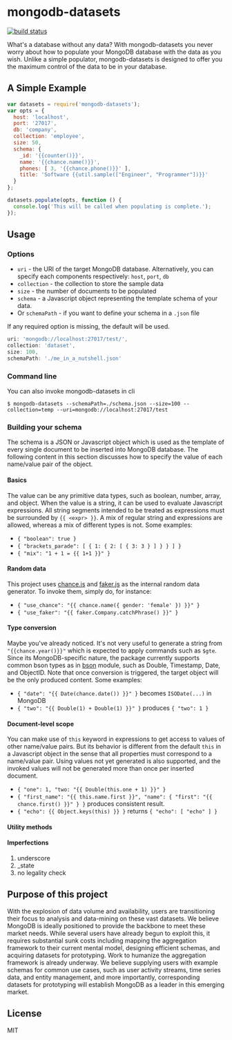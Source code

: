 # mongodb-datasets

[![build status](https://secure.travis-ci.org/imlucas/mongodb-datasets.png)](http://travis-ci.org/imlucas/mongodb-datasets)

What's a database without any data? With mongodb-datasets you never worry about
how to populate your MongoDB database with the data as you wish. Unlike a simple
populator, mongodb-datasets is designed to offer you the maximum control of the
data to be in your database.

## A Simple Example

```javascript
var datasets = require('mongodb-datasets');
var opts = {
  host: 'localhost',
  port: '27017',
  db: 'company',
  collection: 'employee',
  size: 50,
  schema: {
    _id: '{{counter()}}',
    name: '{{chance.name()}}',
    phones: [ 3, '{{chance.phone()}}' ],
    title: 'Software {{util.sample(["Engineer", "Programmer"])}}'
  }
};

datasets.populate(opts, function () {
  console.log('This will be called when populating is complete.');
});
```

## Usage

### Options

* `uri` - the URI of the target MongoDB database. Alternatively, you can
  specify each components respectively: `host`, `port`, `db`
* `collection` - the collection to store the sample data
* `size` - the number of documents to be populated
* `schema` - a Javascript object representing the template schema of your data.
* Or `schemaPath` - if you want to define your schema in a `.json` file

If any required option is missing, the default will be used.
```js
uri: 'mongodb://localhost:27017/test/',
collection: 'dataset',
size: 100,
schemaPath: './me_in_a_nutshell.json'
```

### Command line

You can also invoke mongodb-datasets in cli

    $ mongodb-datasets --schemaPath=./schema.json --size=100 --collection=temp --uri=mongodb://localhost:27017/test

### Building your schema

The schema is a JSON or Javascript object which is used as the template of every
single document to be inserted into MongoDB database. The following content in
this section discusses how to specify the value of each name/value pair of the
object.

#### Basics

The value can be any primitive data types, such as boolean, number, array, and
object. When the value is a string, it can be used to evaluate Javascript
expressions. All string segments intended to be treated as expressions must be
surrounded by `{{ <expr> }}`. A mix of regular string and expressions are
allowed, whereas a mix of different types is not. Some examples:
* `{ "boolean": true }`
* `{ "brackets_parade": [ { 1: { 2: [ { 3: 3 } ] } } ] }`
* `{ "mix": "1 + 1 = {{ 1+1 }}" }`

#### Random data

This project uses [chance.js](http://chancejs.com/) and
[faker.js](https://github.com/FotoVerite/Faker.js) as the internal random data
generator. To invoke them, simply do, for instance:
* `{ "use_chance": "{{ chance.name({ gender: 'female' }) }}" }`
* `{ "use_faker": "{{ faker.Company.catchPhrase() }}" }`

#### Type conversion

Maybe you've already noticed. It's not very useful to generate a string from
`"{{chance.year()}}"` which is expected to apply commands such as `$gte`.
Since its MongoDB-specific nature, the package currently supports common bson
types as in [bson](https://github.com/mongodb/js-bson) module, such as Double,
Timestamp, Date, and ObjectID. Note that once conversion is triggered, the
target object will be the only produced content. Some examples:
* `{ "date": "{{ Date(chance.date()) }}" }` becomes `ISODate(...)` in MongoDB
* `{ "two": "{{ Double(1) + Double(1) }}" }` produces `{ "two": 1 }`

#### Document-level scope

You can make use of `this` keyword in expressions to get access to values of
other name/value pairs. But its behavior is different from the default `this`
in a Javascript object in the sense that all properties must correspond to
a name/value pair. Using values not yet generated is also supported, and the
invoked values will not be generated more than once per inserted document.
* `{ "one": 1, "two: "{{ Double(this.one + 1) }}" }`
* `{ "first_name": "{{ this.name.first }}",
     "name": { "first": "{{ chance.first() }}" } }` produces consistent result.
* `{ "echo": {{ Object.keys(this) }} }` returns `{ "echo": [ "echo" ] }`

#### Utility methods

#### Imperfections

1. underscore
2. _state
3. no legality check

## Purpose of this project

With the explosion of data volume and availability, users are
transitioning their focus to analysis and data-mining on these vast
datasets. We believe MongoDB is ideally positioned to provide the
backbone to meet these market needs. While several users have already
begun to exploit this, it requires substantial sunk costs including
mapping the aggregation framework to their current mental model,
designing efficient schemas, and acquiring datasets for prototyping.
Work to humanize the aggregation framework is already underway. We
believe supplying users with example schemas for common use cases,
such as user activity streams, time series data, and entity management,
and more importantly, corresponding datasets for prototyping will
establish MongoDB as a leader in this emerging market.

## License

MIT
